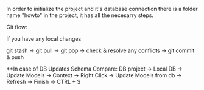 In order to initialize the project and it's database connection there is a folder name "howto" in the project, it has all the necesarry steps.

Git flow:

If you have any local changes

git stash -> git pull -> git pop -> check & resolve any conflicts -> git commit & push

**In case of DB Updates
Schema Compare: DB project -> Local DB -> Update
Models -> Context -> Right Click -> Update Models from db -> Refresh -> Finish -> CTRL + S
	

